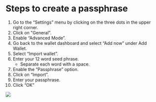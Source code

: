 # Steps to create a passphrase

1. Go to the “Settings” menu by clicking on the three dots in the upper right corner.
2. Click on "General".
3. Enable “Advanced Mode”.
4. Go back to the wallet dashboard and select “Add now” under Add Wallet.
5. Select “Import wallet”.
6. Enter your 12 word seed phrase.
   * Separate each word with a space.
7. Enable the “Passphrase” option.
8. Click on “Import”.
9. Enter your passphrase.
10. Click “OK”

![](../.gitbook/assets/bwpassphrase.gif)
